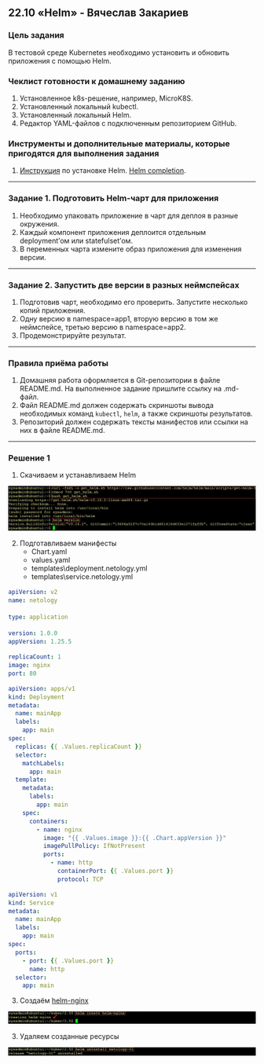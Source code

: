 ## 22.10 «Helm» - Вячеслав Закариев

### Цель задания

В тестовой среде Kubernetes необходимо установить и обновить приложения с помощью Helm.

### Чеклист готовности к домашнему заданию

1. Установленное k8s-решение, например, MicroK8S.
2. Установленный локальный kubectl.
3. Установленный локальный Helm.
4. Редактор YAML-файлов с подключенным репозиторием GitHub.

### Инструменты и дополнительные материалы, которые пригодятся для выполнения задания

1. [Инструкция](https://helm.sh/docs/intro/install/) по установке Helm. [Helm completion](https://helm.sh/docs/helm/helm_completion/).

---

### Задание 1. Подготовить Helm-чарт для приложения

1. Необходимо упаковать приложение в чарт для деплоя в разные окружения. 
2. Каждый компонент приложения деплоится отдельным deployment’ом или statefulset’ом.
3. В переменных чарта измените образ приложения для изменения версии.

---

### Задание 2. Запустить две версии в разных неймспейсах

1. Подготовив чарт, необходимо его проверить. Запуститe несколько копий приложения.
2. Одну версию в namespace=app1, вторую версию в том же неймспейсе, третью версию в namespace=app2.
3. Продемонстрируйте результат.

---

### Правила приёма работы

1. Домашняя работа оформляется в Git-репозитории в файле README.md. На выполненное задание пришлите ссылку на .md-файл.
2. Файл README.md должен содержать скриншоты вывода необходимых команд `kubectl`, `helm`, а также скриншоты результатов.
3. Репозиторий должен содержать тексты манифестов или ссылки на них в файле README.md.

---

### Решение 1

1. Скачиваем и устанавливаем Helm

![helm](https://github.com/SlavaZakariev/netology-kuber/blob/e0756dfb73b82bd4bc3d8a81d2a989b0966cdfff/2.5/resources/kub_2-10_1.1.jpg)

2. Подготавливаем манифесты
   - Chart.yaml
   - values.yaml
   - templates\deployment.netology.yml
   - templates\service.netology.yml

```yaml
apiVersion: v2
name: netology

type: application

version: 1.0.0
appVersion: 1.25.5
```
```yaml
replicaCount: 1
image: nginx
port: 80
```
```yaml
apiVersion: apps/v1
kind: Deployment
metadata:
  name: mainApp
  labels:
    app: main
spec:
  replicas: {{ .Values.replicaCount }}
  selector:
    matchLabels:
      app: main
  template:
    metadata:
      labels:
        app: main
    spec:
      containers:
        - name: nginx
          image: "{{ .Values.image }}:{{ .Chart.appVersion }}"
          imagePullPolicy: IfNotPresent
          ports:
            - name: http
              containerPort: {{ .Values.port }}
              protocol: TCP
```
```yaml
apiVersion: v1
kind: Service
metadata:
  name: mainApp
  labels:
    app: main
spec:
  ports:
    - port: {{ .Values.port }}
      name: http
  selector:
    app: main
```

3. Создаём [helm-nginx](https://github.com/SlavaZakariev/netology-kuber/tree/main/2.5/helm-nginx)

![create](https://github.com/SlavaZakariev/netology-kuber/blob/e0756dfb73b82bd4bc3d8a81d2a989b0966cdfff/2.5/resources/kub_2-10_1.2.jpg)

3. Удаляем созданные ресурсы

![helm](https://github.com/SlavaZakariev/netology-kuber/blob/e0756dfb73b82bd4bc3d8a81d2a989b0966cdfff/2.5/resources/kub_2-10_1.3.jpg)
